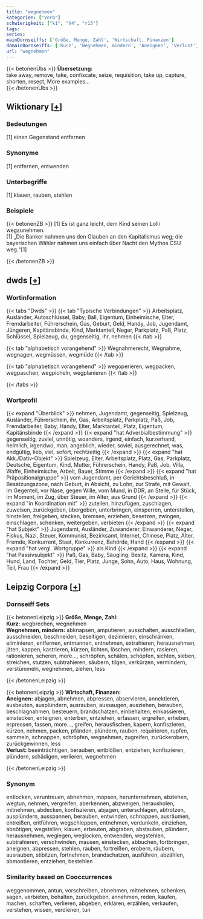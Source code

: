 ```yaml
---
title: "wegnehmen"
kategorien: ["Verb"]
schwierigkeit: ["k1", "h4", "r13"]
tags:
series:
mainDornseiffs: ['Größe, Menge, Zahl', 'Wirtschaft, Finanzen']
domainDornseiffs: ['Kurz', 'Wegnehmen, mindern', 'Aneignen', 'Verlust']
url: "wegnehmen"
---
```


{{< betonenÜbs >}}
**Übersetzung:**  
take away, remove, take, confiscate, seize, requisition, take up, capture, shorten, resect, More examples...  
{{< /betonenÜbs >}}

## Wiktionary [[+](https://de.wiktionary.org/wiki/wegnehmen)]

### Bedeutungen
[1] einen Gegenstand entfernen  

### Synonyme
[1] entfernen, entwenden  

### Unterbegriffe
[1] klauen, rauben, stehlen  

### Beispiele
{{< betonenZB >}}
[1] Es ist ganz leicht, dem Kind seinen Lolli wegzunehmen.  
[1] „Die Banker nahmen uns den Glauben an den Kapitalismus weg; die bayerischen Wähler nahmen uns einfach über Nacht den Mythos CSU weg.“[1]  

{{< /betonenZB >}}


## dwds [[+](https://www.dwds.de/wb/wegnehmen)]

### Wortinformation
{{< tabs "Dwds" >}}
{{< tab "Typische Verbindungen" >}}
Arbeitsplatz, Ausländer, Autoschlüssel, Baby, Ball, Eigentum, Einheimische, Elter, Fremdarbeiter, Führerschein, Gas, Geburt, Geld, Handy, Job, Jugendamt, Jüngeren, Kapitänsbinde, Kind, Marktanteil, Neger, Parkplatz, Paß, Platz, Schlüssel, Spielzeug, du, gegenseitig, ihr, nehmen
{{< /tab >}}

{{< tab "alphabetisch vorangehend" >}}
Wegnahmerecht, Wegnahme, wegnagen, wegmüssen, wegmüde
{{< /tab >}}

{{< tab "alphabetisch vorangehend" >}}
wegoperieren, wegpacken, wegpaschen, wegpicheln, wegplanieren
{{< /tab >}}

{{< /tabs >}}

### Wortprofil
{{< expand "Überblick" >}} nehmen, Jugendamt, gegenseitig, Spielzeug, Ausländer, Führerschein, ihr, Gas, Arbeitsplatz, Parkplatz, Paß, Job, Fremdarbeiter, Baby, Handy, Elter, Marktanteil, Platz, Eigentum, Kapitänsbinde {{< /expand >}}
{{< expand "hat Adverbialbestimmung" >}} gegenseitig, zuviel, unnötig, woanders, irgend, einfach, kurzerhand, heimlich, irgendwo, man, angeblich, wieder, soviel, ausgerechnet, was, endgültig, lieb, viel, sofort, rechtzeitig {{< /expand >}}
{{< expand "hat Akk./Dativ-Objekt" >}} Spielzeug, Elter, Arbeitsplatz, Platz, Gas, Parkplatz, Deutsche, Eigentum, Kind, Mutter, Führerschein, Handy, Paß, Job, Villa, Waffe, Einheimische, Arbeit, Bauer, Stimme {{< /expand >}}
{{< expand "hat Präpositionalgruppe" >}} vom Jugendamt, per Gerichtsbeschluß, in Besatzungszone, nach Geburt, in Absicht, zu Lohn, zur Strafe, mit Gewalt, im Gegenteil, vor Nase, gegen Wille, vom Mund, in DDR, an Stelle, für Stück, im Moment, im Zug, über Steuer, im Alter, aus Grund {{< /expand >}}
{{< expand "in Koordination mit" >}} zuteilen, hinzufügen, zuschlagen, zuweisen, zurückgeben, übergeben, unterbringen, einsperren, unterstellen, hinstellen, freigeben, stecken, bremsen, erziehen, besetzen, zwingen, einschlagen, schenken, weitergeben, verbieten {{< /expand >}}
{{< expand "hat Subjekt" >}} Jugendamt, Ausländer, Zuwanderer, Einwanderer, Neger, Fiskus, Nazi, Steuer, Kommunist, Bezirksamt, Internet, Chinese, Platz, Alter, Fremde, Konkurrent, Staat, Konkurrenz, Behörde, Hand {{< /expand >}}
{{< expand "hat vergl. Wortgruppe" >}} als Kind {{< /expand >}}
{{< expand "hat Passivsubjekt" >}} Paß, Gas, Baby, Säugling, Besitz, Kamera, Kind, Hund, Land, Tochter, Geld, Tier, Platz, Junge, Sohn, Auto, Haus, Wohnung, Teil, Frau {{< /expand >}}

## Leipzig Corpora [[+](https://corpora.uni-leipzig.de/en/res?word=wegnehmen&corpusId=deu_newscrawl-public_2018)]

### Dornseiff Sets
{{< betonenLeipzig >}}
**Größe, Menge, Zahl:**  
**Kurz:** wegbrechen, wegnehmen  
**Wegnehmen, mindern:** abknapsen, amputieren, ausschalten, ausschließen, ausschneiden, beschneiden, beseitigen, dezimieren, einschränken, eliminieren, entfernen, entmannen, entnehmen, extrahieren, herausnehmen, jäten, kappen, kastrieren, kürzen, lichten, löschen, mindern, rasieren, rationieren, scheren, more..., schröpfen, schälen, schöpfen, sichten, sieben, streichen, stutzen, subtrahieren, säubern, tilgen, verkürzen, vermindern, verstümmeln, wegnehmen, ziehen, less  

{{< /betonenLeipzig >}}


{{< betonenLeipzig >}}
**Wirtschaft, Finanzen:**  
**Aneignen:** abjagen, abnehmen, abpressen, abservieren, annektieren, ausbeuten, ausplündern, ausrauben, aussaugen, ausziehen, berauben, beschlagnahmen, besteuern, brandschatzen, einbehalten, einkassieren, einstecken, enteignen, enterben, entziehen, erfassen, ergreifen, erheben, erpressen, fassen, more..., greifen, herausfischen, kapern, konfiszieren, kürzen, nehmen, packen, pfänden, plündern, rauben, requirieren, rupfen, sammeln, schnappen, schröpfen, wegnehmen, zugreifen, zurückerobern, zurückgewinnen, less  
**Verlust:** beeinträchtigen, berauben, entblößen, entziehen, konfiszieren, plündern, schädigen, verlieren, wegnehmen  

{{< /betonenLeipzig >}}

### Synonym
entlocken, veruntreuen, abnehmen, mopsen, herunternehmen, abziehen, wegtun, nehmen, vergreifen, aberkennen, abzweigen, herausholen, mitnehmen, abdecken, konfiszieren, abjagen, unterschlagen, abtrotzen, ausplündern, ausspannen, berauben, entwinden, schnappen, ausräumen, entreißen, entführen, wegschleppen, entnehmen, verdunkeln, einziehen, abnötigen, wegstellen, klauen, erbeuten, abgraben, abstauben, plündern, herausnehmen, weglegen, weglocken, entwenden, wegstehlen, subtrahieren, verschwinden, mausen, einstecken, abbuchen, fortbringen, aneignen, abpressen, stehlen, rauben, fortreißen, erobern, räubern, ausrauben, stibitzen, fortnehmen, brandschatzen, ausführen, abzählen, abmontieren, entziehen, bestehlen


### Similarity based on Cooccurrences
weggenommen, antun, vorschreiben, abnehmen, mitnehmen, schenken, sagen, verbieten, behalten, zurückgeben, annehmen, reden, kaufen, machen, schaffen, verlieren, abgeben, erklären, erzählen, verkaufen, verstehen, wissen, verdienen, tun

